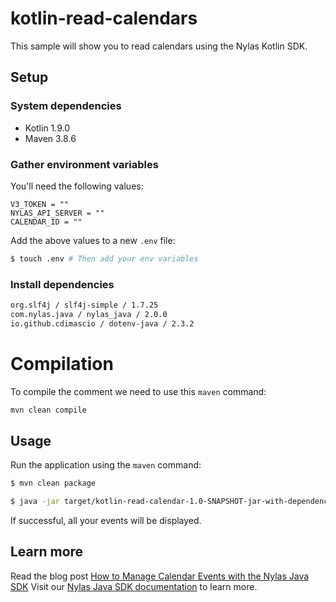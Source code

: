 # kotlin-read-calendars

This sample will show you to read calendars using the Nylas Kotlin SDK.

## Setup

### System dependencies

- Kotlin 1.9.0
- Maven 3.8.6

### Gather environment variables

You'll need the following values:

```text
V3_TOKEN = ""
NYLAS_API_SERVER = ""
CALENDAR_ID = ""
```

Add the above values to a new `.env` file:

```bash
$ touch .env # Then add your env variables
```

### Install dependencies

```bash
org.slf4j / slf4j-simple / 1.7.25
com.nylas.java / nylas_java / 2.0.0
io.github.cdimascio / dotenv-java / 2.3.2
```

# Compilation

To compile the comment we need to use this `maven` command:

```bash
mvn clean compile
```

## Usage

Run the application using the `maven` command:

```bash
$ mvn clean package

$ java -jar target/kotlin-read-calendar-1.0-SNAPSHOT-jar-with-dependencies.jar
```

If successful, all your events will be displayed.


## Learn more

Read the blog post [How to Manage Calendar Events with the Nylas Java SDK](https://www.nylas.com/blog/how-to-manage-calendar-events-with-the-nylas-java-sdk-dev/)
Visit our [Nylas Java SDK documentation](https://developer.nylas.com/docs/developer-tools/sdk/java-sdk/) to learn more.
